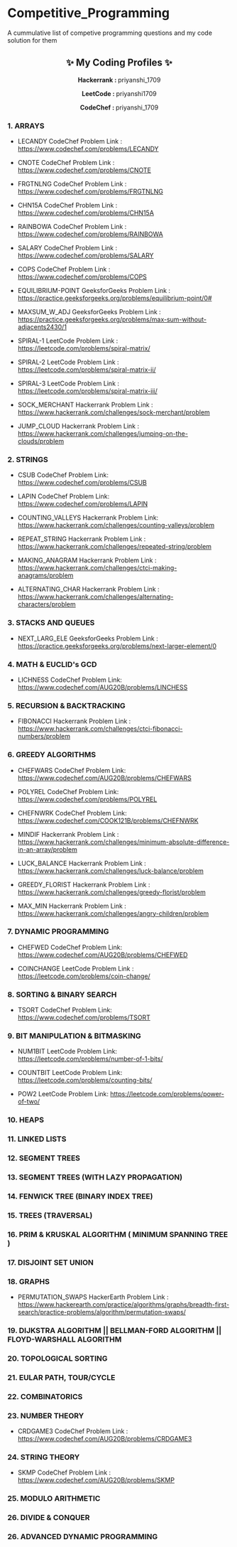 # Competitive_Programming 

A cummulative list of competive programming questions and my code solution for them

<h2 align="center">✨ My Coding Profiles ✨</h3>

<p align="center">
   <b> Hackerrank : </b> priyanshi_1709   
</p>

<p align="center">
   <b> LeetCode :  </b>  priyanshi1709 
</p>

<p align="center">
   <b> CodeChef : </b>   priyanshi_1709   
</p>

### 1. ARRAYS

- LECANDY CodeChef Problem Link : https://www.codechef.com/problems/LECANDY

- CNOTE CodeChef Problem Link : https://www.codechef.com/problems/CNOTE

- FRGTNLNG CodeChef Problem Link : https://www.codechef.com/problems/FRGTNLNG

- CHN15A CodeChef Problem Link : https://www.codechef.com/problems/CHN15A

- RAINBOWA CodeChef Problem Link : https://www.codechef.com/problems/RAINBOWA

- SALARY CodeChef Problem Link : https://www.codechef.com/problems/SALARY

- COPS CodeChef Problem Link : https://www.codechef.com/problems/COPS

- EQUILIBRIUM-POINT GeeksforGeeks Problem Link : https://practice.geeksforgeeks.org/problems/equilibrium-point/0#

- MAXSUM_W_ADJ GeeksforGeeks Problem Link : https://practice.geeksforgeeks.org/problems/max-sum-without-adjacents2430/1

- SPIRAL-1 LeetCode Problem Link : https://leetcode.com/problems/spiral-matrix/

- SPIRAL-2 LeetCode Problem Link : https://leetcode.com/problems/spiral-matrix-ii/

- SPIRAL-3 LeetCode Problem Link : https://leetcode.com/problems/spiral-matrix-iii/

- SOCK_MERCHANT Hackerrank Problem Link : https://www.hackerrank.com/challenges/sock-merchant/problem

- JUMP_CLOUD Hackerrank Problem Link : https://www.hackerrank.com/challenges/jumping-on-the-clouds/problem

### 2. STRINGS

- CSUB CodeChef Problem Link: https://www.codechef.com/problems/CSUB

- LAPIN CodeChef Problem Link: https://www.codechef.com/problems/LAPIN

- COUNTING_VALLEYS Hackerrank Problem Link: https://www.hackerrank.com/challenges/counting-valleys/problem

- REPEAT_STRING Hackerrank Problem Link : https://www.hackerrank.com/challenges/repeated-string/problem

- MAKING_ANAGRAM Hackerrank Problem Link : https://www.hackerrank.com/challenges/ctci-making-anagrams/problem

- ALTERNATING_CHAR Hackerrank Problem Link : https://www.hackerrank.com/challenges/alternating-characters/problem

### 3. STACKS AND QUEUES

- NEXT_LARG_ELE GeeksforGeeks Problem Link : https://practice.geeksforgeeks.org/problems/next-larger-element/0

### 4. MATH & EUCLID's GCD

- LICHNESS CodeChef Problem Link: https://www.codechef.com/AUG20B/problems/LINCHESS

### 5. RECURSION & BACKTRACKING

- FIBONACCI Hackerrank Problem Link : https://www.hackerrank.com/challenges/ctci-fibonacci-numbers/problem

### 6. GREEDY ALGORITHMS

- CHEFWARS CodeChef Problem Link: https://www.codechef.com/AUG20B/problems/CHEFWARS

- POLYREL CodeChef Problem Link: https://www.codechef.com/problems/POLYREL

- CHEFNWRK CodeChef Problem Link: https://www.codechef.com/COOK121B/problems/CHEFNWRK

- MINDIF Hackerrank Problem Link : https://www.hackerrank.com/challenges/minimum-absolute-difference-in-an-array/problem

- LUCK_BALANCE Hackerrank Problem Link : https://www.hackerrank.com/challenges/luck-balance/problem

- GREEDY_FLORIST Hackerrank Problem Link : https://www.hackerrank.com/challenges/greedy-florist/problem

- MAX_MIN Hackerrank Problem Link : https://www.hackerrank.com/challenges/angry-children/problem

### 7. DYNAMIC PROGRAMMING 

- CHEFWED CodeChef Problem Link: https://www.codechef.com/AUG20B/problems/CHEFWED

- COINCHANGE LeetCode Problem Link : https://leetcode.com/problems/coin-change/

### 8. SORTING & BINARY SEARCH

- TSORT CodeChef Problem Link: https://www.codechef.com/problems/TSORT

### 9. BIT MANIPULATION & BITMASKING

- NUM1BIT LeetCode Problem Link: https://leetcode.com/problems/number-of-1-bits/

- COUNTBIT LeetCode Problem Link: https://leetcode.com/problems/counting-bits/

- POW2 LeetCode Problem Link: https://leetcode.com/problems/power-of-two/

### 10. HEAPS

### 11. LINKED LISTS

### 12. SEGMENT TREES

### 13. SEGMENT TREES (WITH LAZY PROPAGATION)

### 14. FENWICK TREE (BINARY INDEX TREE)

### 15. TREES (TRAVERSAL)

### 16. PRIM & KRUSKAL ALGORITHM ( MINIMUM SPANNING TREE )

### 17. DISJOINT SET UNION

### 18. GRAPHS

- PERMUTATION_SWAPS HackerEarth Problem Link : https://www.hackerearth.com/practice/algorithms/graphs/breadth-first-search/practice-problems/algorithm/permutation-swaps/

### 19. DIJKSTRA ALGORITHM || BELLMAN-FORD ALGORITHM || FLOYD-WARSHALL ALGORITHM

### 20. TOPOLOGICAL SORTING

### 21. EULAR PATH, TOUR/CYCLE

### 22. COMBINATORICS

### 23. NUMBER THEORY 

- CRDGAME3 CodeChef Problem Link : https://www.codechef.com/AUG20B/problems/CRDGAME3

### 24. STRING THEORY

- SKMP CodeChef Problem Link : https://www.codechef.com/AUG20B/problems/SKMP

### 25. MODULO ARITHMETIC

### 26. DIVIDE & CONQUER

### 26. ADVANCED DYNAMIC PROGRAMMING






